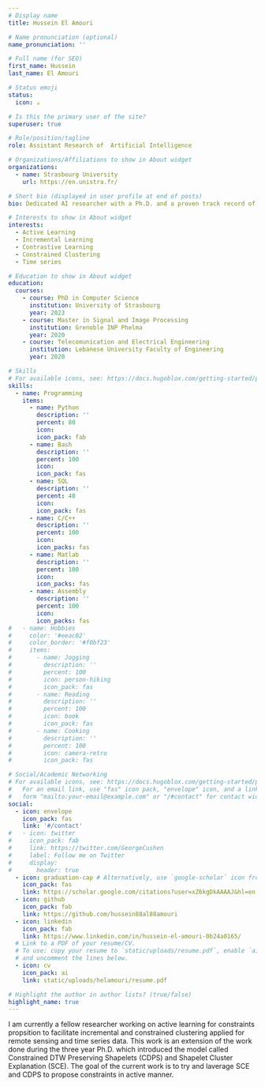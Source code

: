 ```yaml
---
# Display name
title: Hussein El Amouri

# Name pronunciation (optional)
name_pronunciation: ''

# Full name (for SEO)
first_name: Hussein
last_name: El Amouri

# Status emoji
status:
  icon: ☕️

# Is this the primary user of the site?
superuser: true

# Role/position/tagline
role: Assistant Research of  Artificial Intelligence

# Organizations/Affiliations to show in About widget
organizations:
  - name: Strasbourg University
    url: https://en.unistra.fr/

# Short bio (displayed in user profile at end of posts)
bio: Dedicated AI researcher with a Ph.D. and a proven track record of publications, driven to apply and investigate cutting-edge technology to world challenges.

# Interests to show in About widget
interests:
  - Active Learning
  - Incremental Learning
  - Contrastive Learning
  - Constrained Clustering
  - Time series

# Education to show in About widget
education:
  courses:
    - course: PhD in Computer Science
      institution: University of Strasbourg
      year: 2023
    - course: Master in Signal and Image Processing
      institution: Grenoble INP Phelma
      year: 2020
    - course: Telecomunication and Electrical Engineering
      institution: Lebanese University Faculty of Engineering
      year: 2020

# Skills
# For available icons, see: https://docs.hugoblox.com/getting-started/page-builder/#icons
skills:
  - name: Programming
    items:
      - name: Python
        description: ''
        percent: 80
        icon: 
        icon_pack: fab
      - name: Bash
        description: ''
        percent: 100
        icon: 
        icon_pack: fas
      - name: SQL
        description: ''
        percent: 40
        icon: 
        icon_pack: fas
      - name: C/C++
        description: ''
        percent: 100
        icon: 
        icon_packs: fas
      - name: Matlab
        description: ''
        percent: 100
        icon: 
        icon_packs: fas
      - name: Assembly
        description: ''
        percent: 100
        icon: 
        icon_packs: fas
#   - name: Hobbies
#     color: '#eeac02'
#     color_border: '#f0bf23'
#     items:
#       - name: Jogging
#         description: ''
#         percent: 100
#         icon: person-hiking
#         icon_pack: fas
#       - name: Reading
#         description: ''
#         percent: 100
#         icon: book
#         icon_pack: fas
#       - name: Cooking
#         description: ''
#         percent: 100
#         icon: camera-retro
#         icon_pack: fas

# Social/Academic Networking
# For available icons, see: https://docs.hugoblox.com/getting-started/page-builder/#icons
#   For an email link, use "fas" icon pack, "envelope" icon, and a link in the
#   form "mailto:your-email@example.com" or "/#contact" for contact widget.
social:
  - icon: envelope
    icon_pack: fas
    link: '#/contact'
#   - icon: twitter
#     icon_pack: fab
#     link: https://twitter.com/GeorgeCushen
#     label: Follow me on Twitter
#     display:
#       header: true
  - icon: graduation-cap # Alternatively, use `google-scholar` icon from `ai` icon pack
    icon_pack: fas
    link: https://scholar.google.com/citations?user=xZ6kgDkAAAAJ&hl=en
  - icon: github
    icon_pack: fab
    link: https://github.com/hussein88al88amouri
  - icon: linkedin
    icon_pack: fab
    link: https://www.linkedin.com/in/hussein-el-amouri-0b24a0165/
  # Link to a PDF of your resume/CV.
  # To use: copy your resume to `static/uploads/resume.pdf`, enable `ai` icons in `params.yaml`,
  # and uncomment the lines below.
  - icon: cv
    icon_pack: ai
    link: static/uploads/helamouri/resume.pdf

# Highlight the author in author lists? (true/false)
highlight_name: true
---
```


I am currently a fellow researcher working on active learning for constraints propsition to facilitate incremental and constrained clustering applied for remote sensing and time series data. This work is an extension of the work done during the three year Ph.D. which introduced the model called Constrained DTW Preserving Shapelets (CDPS) and Shapelet Cluster Explanation (SCE). The goal of the current work is to try and laverage SCE and CDPS to propose constraints in active manner.

